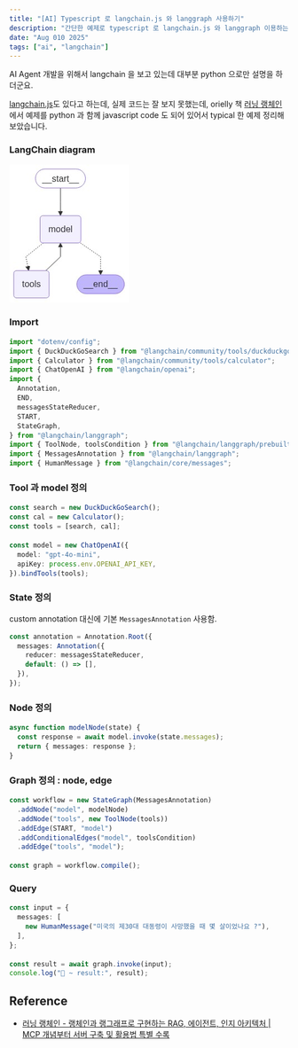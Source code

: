 ```yaml
---
title: "[AI] Typescript 로 langchain.js 와 langgraph 사용하기"
description: "간단한 예제로 typescript 로 langchain.js 와 langgraph 이용하는 예제"
date: "Aug 010 2025"
tags: ["ai", "langchain"]
---
```


AI Agent 개발을 위해서 langchain 을 보고 있는데 대부분 python 으로만 설명을 하더군요.

[langchain.js](https://js.langchain.com/docs/introduction/)도 있다고 하는데, 실제 코드는 잘 보지 못했는데,
orielly 책 [러닝 랭체인](https://www.aladin.co.kr/shop/wproduct.aspx?ItemId=363882755&start=slayer)에서 예제를 python 과 함께 javascript code 도 되어 있어서 typical 한 예제 정리해보았습니다.

### LangChain diagram

![img](https://github.com/tkhwang/tkhwang-etc/blob/master/img/2025/08/langchain-example-diagram.png?raw=true)

### Import

```typescript
import "dotenv/config";
import { DuckDuckGoSearch } from "@langchain/community/tools/duckduckgo_search";
import { Calculator } from "@langchain/community/tools/calculator";
import { ChatOpenAI } from "@langchain/openai";
import {
  Annotation,
  END,
  messagesStateReducer,
  START,
  StateGraph,
} from "@langchain/langgraph";
import { ToolNode, toolsCondition } from "@langchain/langgraph/prebuilt";
import { MessagesAnnotation } from "@langchain/langgraph";
import { HumanMessage } from "@langchain/core/messages";
```

### Tool 과 model 정의

```typescript
const search = new DuckDuckGoSearch();
const cal = new Calculator();
const tools = [search, cal];

const model = new ChatOpenAI({
  model: "gpt-4o-mini",
  apiKey: process.env.OPENAI_API_KEY,
}).bindTools(tools);
```

### State 정의

custom annotation 대신에 기본 `MessagesAnnotation` 사용함.

```typescript
const annotation = Annotation.Root({
  messages: Annotation({
    reducer: messagesStateReducer,
    default: () => [],
  }),
});
```

### Node 정의

```typescript
async function modelNode(state) {
  const response = await model.invoke(state.messages);
  return { messages: response };
}
```

### Graph 정의 : node, edge

```typescript
const workflow = new StateGraph(MessagesAnnotation)
  .addNode("model", modelNode)
  .addNode("tools", new ToolNode(tools))
  .addEdge(START, "model")
  .addConditionalEdges("model", toolsCondition)
  .addEdge("tools", "model");

const graph = workflow.compile();
```

### Query

```typescript
const input = {
  messages: [
    new HumanMessage("미국의 제30대 대동령이 사망했을 때 몇 살이었나요 ?"),
  ],
};

const result = await graph.invoke(input);
console.log("🚀 ~ result:", result);
```

## Reference

- [러닝 랭체인 - 랭체인과 랭그래프로 구현하는 RAG, 에이전트, 인지 아키텍처 | MCP 개념부터 서버 구축 및 활용법 특별 수록](https://www.aladin.co.kr/shop/wproduct.aspx?ItemId=363882755&start=slayer)
